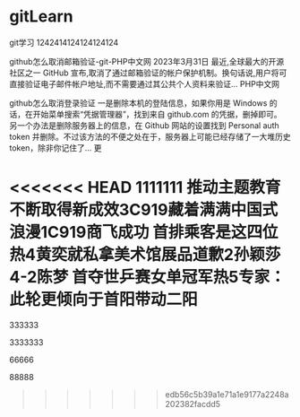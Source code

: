 # gitLearn
git学习
1242414124124124124

github怎么取消邮箱验证-git-PHP中文网
2023年3月31日 最近,全球最大的开源社区之一 GitHub 宣布,取消了通过邮箱验证的帐户保护机制。换句话说,用户将可直接验证电子邮件帐户地址,而不需要通过其公共个人资料来验证...
PHP中文网

github怎么取消登录验证
一是删除本机的登陆信息，如果你用是 Windows 的话，在开始菜单搜索“凭据管理器”，找到来自 github.com 的凭据，删掉即可。
另一个办法是删除服务器上的信息，在 Github 网站的设置找到 Personal auth token 并删除。不过该方法的不便之处在于，服务器上可能已经存储了一大堆历史 token，除非你记住了... 更

<<<<<<< HEAD
1111111
推动主题教育不断取得新成效3C919藏着满满中国式浪漫1C919商飞成功 首排乘客是这四位热4黄奕就私拿美术馆展品道歉2孙颖莎4-2陈梦 首夺世乒赛女单冠军热5专家：此轮更倾向于首阳带动二阳
=======

333333

3333333


66666

88888

>>>>>>> edb56c5b39a1e71a1e9177a2248a202382facdd5
